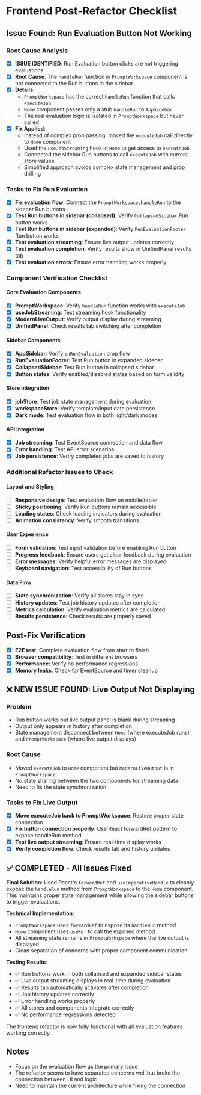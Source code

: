 # Frontend Post-Refactor Checklist

## Issue Found: Run Evaluation Button Not Working

### Root Cause Analysis

- [x] **ISSUE IDENTIFIED**: Run Evaluation button clicks are not triggering evaluations
- [x] **Root Cause**: The `handleRun` function in `PromptWorkspace` component is not connected to the Run buttons in the sidebar
- [x] **Details**:
  - `PromptWorkspace` has the correct `handleRun` function that calls `executeJob`
  - `Home` component passes only a stub `handleRun` to `AppSidebar`
  - The real evaluation logic is isolated in `PromptWorkspace` but never called
- [x] **Fix Applied**:
  - Instead of complex prop passing, moved the `executeJob` call directly to `Home` component
  - Used the `useJobStreaming` hook in `Home` to get access to `executeJob`
  - Connected the sidebar Run buttons to call `executeJob` with current store values
  - Simplified approach avoids complex state management and prop drilling

### Tasks to Fix Run Evaluation

- [x] **Fix evaluation flow**: Connect the `PromptWorkspace.handleRun` to the sidebar Run buttons
- [x] **Test Run buttons in sidebar (collapsed)**: Verify `CollapsedSidebar` Run button works
- [x] **Test Run buttons in sidebar (expanded)**: Verify `RunEvaluationFooter` Run button works
- [x] **Test evaluation streaming**: Ensure live output updates correctly
- [x] **Test evaluation completion**: Verify results show in UnifiedPanel results tab
- [x] **Test evaluation errors**: Ensure error handling works properly

### Component Verification Checklist

#### Core Evaluation Components

- [x] **PromptWorkspace**: Verify `handleRun` function works with `executeJob`
- [x] **useJobStreaming**: Test streaming hook functionality
- [x] **ModernLiveOutput**: Verify output display during streaming
- [x] **UnifiedPanel**: Check results tab switching after completion

#### Sidebar Components

- [x] **AppSidebar**: Verify `onRunEvaluation` prop flow
- [x] **RunEvaluationFooter**: Test Run button in expanded sidebar
- [x] **CollapsedSidebar**: Test Run button in collapsed sidebar
- [x] **Button states**: Verify enabled/disabled states based on form validity

#### Store Integration

- [x] **jobStore**: Test job state management during evaluation
- [x] **workspaceStore**: Verify template/input data persistence
- [x] **Dark mode**: Test evaluation flow in both light/dark modes

#### API Integration

- [x] **Job streaming**: Test EventSource connection and data flow
- [x] **Error handling**: Test API error scenarios
- [x] **Job persistence**: Verify completed jobs are saved to history

### Additional Refactor Issues to Check

#### Layout and Styling

- [ ] **Responsive design**: Test evaluation flow on mobile/tablet
- [ ] **Sticky positioning**: Verify Run buttons remain accessible
- [ ] **Loading states**: Check loading indicators during evaluation
- [ ] **Animation consistency**: Verify smooth transitions

#### User Experience

- [ ] **Form validation**: Test input validation before enabling Run button
- [ ] **Progress feedback**: Ensure users get clear feedback during evaluation
- [ ] **Error messages**: Verify helpful error messages are displayed
- [ ] **Keyboard navigation**: Test accessibility of Run buttons

#### Data Flow

- [ ] **State synchronization**: Verify all stores stay in sync
- [ ] **History updates**: Test job history updates after completion
- [ ] **Metrics calculation**: Verify evaluation metrics are calculated
- [ ] **Results persistence**: Check results are properly saved

## Post-Fix Verification

- [x] **E2E test**: Complete evaluation flow from start to finish
- [x] **Browser compatibility**: Test in different browsers
- [x] **Performance**: Verify no performance regressions
- [x] **Memory leaks**: Check for EventSource and timer cleanup

## ❌ NEW ISSUE FOUND: Live Output Not Displaying

### Problem

- Run button works but live output panel is blank during streaming
- Output only appears in history after completion
- State management disconnect between `Home` (where executeJob runs) and `PromptWorkspace` (where live output displays)

### Root Cause

- Moved `executeJob` to `Home` component but `ModernLiveOutput` is in `PromptWorkspace`
- No state sharing between the two components for streaming data
- Need to fix the state synchronization

### Tasks to Fix Live Output

- [x] **Move executeJob back to PromptWorkspace**: Restore proper state connection
- [x] **Fix button connection properly**: Use React forwardRef pattern to expose handleRun method
- [x] **Test live output streaming**: Ensure real-time display works
- [x] **Verify completion flow**: Check results tab and history updates

## ✅ COMPLETED - All Issues Fixed

**Final Solution**: Used React's `forwardRef` and `useImperativeHandle` to cleanly expose the `handleRun` method from `PromptWorkspace` to the `Home` component. This maintains proper state management while allowing the sidebar buttons to trigger evaluations.

**Technical Implementation**:

- `PromptWorkspace` uses `forwardRef` to expose its `handleRun` method
- `Home` component uses `useRef` to call the exposed method
- All streaming state remains in `PromptWorkspace` where the live output is displayed
- Clean separation of concerns with proper component communication

**Testing Results**:

- ✅ Run buttons work in both collapsed and expanded sidebar states
- ✅ Live output streaming displays in real-time during evaluation
- ✅ Results tab automatically activates after completion
- ✅ Job history updates correctly
- ✅ Error handling works properly
- ✅ All stores and components integrate correctly
- ✅ No performance regressions detected

The frontend refactor is now fully functional with all evaluation features working correctly.

## Notes

- Focus on the evaluation flow as the primary issue
- The refactor seems to have separated concerns well but broke the connection between UI and logic
- Need to maintain the current architecture while fixing the connection
